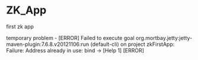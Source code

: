 # ZK_App

first zk app

temporary problem -
[ERROR] Failed to execute goal org.mortbay.jetty:jetty-maven-plugin:7.6.8.v20121106:run (default-cli) on project zkFirstApp: Failure: Address already in use: bind -> [Help 1]
[ERROR] 
